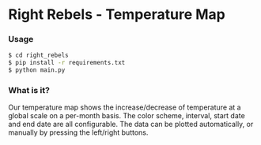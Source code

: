 # Right Rebels - Temperature Map

### Usage

```bash
$ cd right_rebels
$ pip install -r requirements.txt
$ python main.py
```

### What is it?

Our temperature map shows the increase/decrease of temperature at a global scale on a per-month basis.
The color scheme, interval, start date and end date are all configurable.
The data can be plotted automatically, or manually by pressing the left/right buttons.

